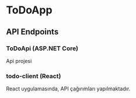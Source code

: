 # ToDoApp

## API Endpoints

### ToDoApi (ASP.NET Core)

Api projesi

### todo-client (React)

React uygulamasında, API çağırımları yapılmaktadır.

